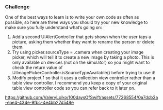 ### Challenge
One of the best ways to learn is to write your own code as often as possible, so here are three ways you should try your new knowledge to make sure you fully understand what’s going on:

1. Add a second UIAlertController that gets shown when the user taps a picture, asking them whether they want to rename the person or delete them.
2. Try using picker.sourceType = .camera when creating your image picker, which will tell it to create a new image by taking a photo. This is only available on devices (not on the simulator) so you might want to check the return value of UIImagePickerController.isSourceTypeAvailable() before trying to use it!
3. Modify project 1 so that it uses a collection view controller rather than a table view controller. I recommend you keep a copy of your original table view controller code so you can refer back to it later on.

https://github.com/ValeryLoiko/100daysOfSwift/assets/77268554/0a7dcb2a-eae4-434e-9fbc-4e4bb27d548e
